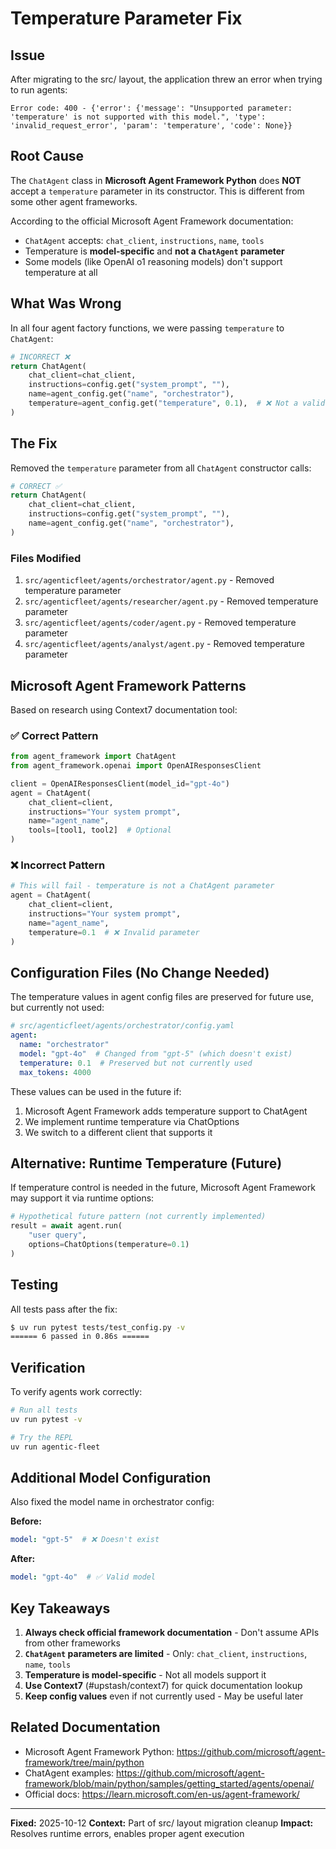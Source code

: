 # Temperature Parameter Fix

## Issue

After migrating to the src/ layout, the application threw an error when trying to run agents:

```
Error code: 400 - {'error': {'message': "Unsupported parameter: 'temperature' is not supported with this model.", 'type': 'invalid_request_error', 'param': 'temperature', 'code': None}}
```

## Root Cause

The `ChatAgent` class in **Microsoft Agent Framework Python** does **NOT** accept a `temperature` parameter in its constructor. This is different from some other agent frameworks.

According to the official Microsoft Agent Framework documentation:

- `ChatAgent` accepts: `chat_client`, `instructions`, `name`, `tools`
- Temperature is **model-specific** and **not a `ChatAgent` parameter**
- Some models (like OpenAI o1 reasoning models) don't support temperature at all

## What Was Wrong

In all four agent factory functions, we were passing `temperature` to `ChatAgent`:

```python
# INCORRECT ❌
return ChatAgent(
    chat_client=chat_client,
    instructions=config.get("system_prompt", ""),
    name=agent_config.get("name", "orchestrator"),
    temperature=agent_config.get("temperature", 0.1),  # ❌ Not a valid parameter
)
```

## The Fix

Removed the `temperature` parameter from all `ChatAgent` constructor calls:

```python
# CORRECT ✅
return ChatAgent(
    chat_client=chat_client,
    instructions=config.get("system_prompt", ""),
    name=agent_config.get("name", "orchestrator"),
)
```

### Files Modified

1. `src/agenticfleet/agents/orchestrator/agent.py` - Removed temperature parameter
2. `src/agenticfleet/agents/researcher/agent.py` - Removed temperature parameter
3. `src/agenticfleet/agents/coder/agent.py` - Removed temperature parameter
4. `src/agenticfleet/agents/analyst/agent.py` - Removed temperature parameter

## Microsoft Agent Framework Patterns

Based on research using Context7 documentation tool:

### ✅ Correct Pattern

```python
from agent_framework import ChatAgent
from agent_framework.openai import OpenAIResponsesClient

client = OpenAIResponsesClient(model_id="gpt-4o")
agent = ChatAgent(
    chat_client=client,
    instructions="Your system prompt",
    name="agent_name",
    tools=[tool1, tool2]  # Optional
)
```

### ❌ Incorrect Pattern

```python
# This will fail - temperature is not a ChatAgent parameter
agent = ChatAgent(
    chat_client=client,
    instructions="Your system prompt",
    name="agent_name",
    temperature=0.1  # ❌ Invalid parameter
)
```

## Configuration Files (No Change Needed)

The temperature values in agent config files are preserved for future use, but currently not used:

```yaml
# src/agenticfleet/agents/orchestrator/config.yaml
agent:
  name: "orchestrator"
  model: "gpt-4o"  # Changed from "gpt-5" (which doesn't exist)
  temperature: 0.1  # Preserved but not currently used
  max_tokens: 4000
```

These values can be used in the future if:

1. Microsoft Agent Framework adds temperature support to ChatAgent
2. We implement runtime temperature via ChatOptions
3. We switch to a different client that supports it

## Alternative: Runtime Temperature (Future)

If temperature control is needed in the future, Microsoft Agent Framework may support it via runtime options:

```python
# Hypothetical future pattern (not currently implemented)
result = await agent.run(
    "user query",
    options=ChatOptions(temperature=0.1)
)
```

## Testing

All tests pass after the fix:

```bash
$ uv run pytest tests/test_config.py -v
====== 6 passed in 0.86s ======
```

## Verification

To verify agents work correctly:

```bash
# Run all tests
uv run pytest -v

# Try the REPL
uv run agentic-fleet
```

## Additional Model Configuration

Also fixed the model name in orchestrator config:

**Before:**

```yaml
model: "gpt-5"  # ❌ Doesn't exist
```

**After:**

```yaml
model: "gpt-4o"  # ✅ Valid model
```

## Key Takeaways

1. **Always check official framework documentation** - Don't assume APIs from other frameworks
2. **`ChatAgent` parameters are limited** - Only: `chat_client`, `instructions`, `name`, `tools`
3. **Temperature is model-specific** - Not all models support it
4. **Use Context7** (#upstash/context7) for quick documentation lookup
5. **Keep config values** even if not currently used - May be useful later

## Related Documentation

- Microsoft Agent Framework Python: <https://github.com/microsoft/agent-framework/tree/main/python>
- ChatAgent examples: <https://github.com/microsoft/agent-framework/blob/main/python/samples/getting_started/agents/openai/>
- Official docs: <https://learn.microsoft.com/en-us/agent-framework/>

---
**Fixed:** 2025-10-12
**Context:** Part of src/ layout migration cleanup
**Impact:** Resolves runtime errors, enables proper agent execution
